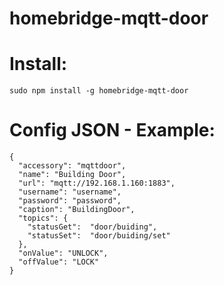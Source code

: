 # homebridge-mqtt-door

# Install:
```
sudo npm install -g homebridge-mqtt-door
```

# Config JSON - Example: 

```
{
  "accessory": "mqttdoor",
  "name": "Building Door",
  "url": "mqtt://192.168.1.160:1883",
  "username": "username",
  "password": "password",
  "caption": "BuildingDoor",
  "topics": {
    "statusGet":  "door/buiding",
    "statusSet":  "door/buiding/set"
  },
  "onValue": "UNLOCK",
  "offValue": "LOCK"
}
```
